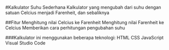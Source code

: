 #Kalkulator Suhu Sederhana
Kalkulator yang mengubah dari suhu dengan satuan Celcius menjadi Farenheit, dan sebaliknya

##Fitur
Menghitung nilai Celcius ke Farenheit
Menghitung nilai Farenheit ke Celcius
Memberikan cara perhitungan pengubahan suhu

###Kalkulator ini menggunakan beberapa teknologi:
HTML
CSS
JavaScript
Visual Studio Code
